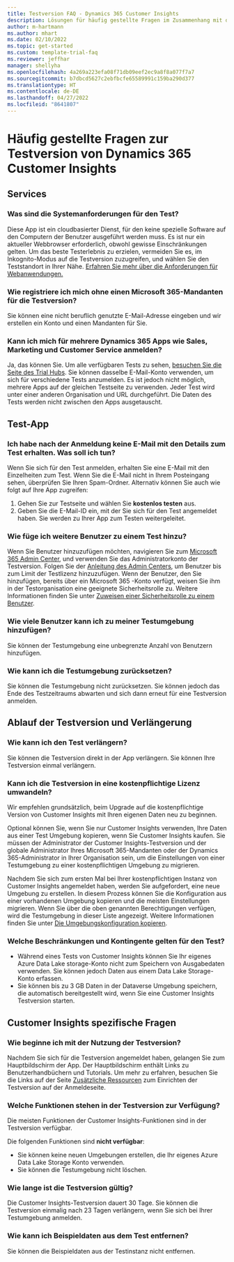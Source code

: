 ```yaml
---
title: Testversion FAQ - Dynamics 365 Customer Insights
description: Lösungen für häufig gestellte Fragen im Zusammenhang mit der Einrichtung und Verwaltung der Testversion von Customer Insights. Erfahren Sie, wie Sie plattform- und app-spezifische Probleme lösen können.
author: m-hartmann
ms.author: mhart
ms.date: 02/10/2022
ms.topic: get-started
ms.custom: template-trial-faq
ms.reviewer: jeffhar
manager: shellyha
ms.openlocfilehash: 4a269a223efa08f71db09eef2ec9a8f8a077f7a7
ms.sourcegitcommit: b7dbcd5627c2ebfbcfe65589991c159ba290d377
ms.translationtype: HT
ms.contentlocale: de-DE
ms.lasthandoff: 04/27/2022
ms.locfileid: "8641807"
---
```

# <a name="dynamics-365-customer-insights-trial-faq"></a>Häufig gestellte Fragen zur Testversion von Dynamics 365 Customer Insights

## <a name="sign-up"></a>Services

### <a name="what-are-the-system-requirements-for-the-trial"></a>Was sind die Systemanforderungen für den Test?

Diese App ist ein cloudbasierter Dienst, für den keine spezielle Software auf den Computern der Benutzer ausgeführt werden muss. Es ist nur ein aktueller Webbrowser erforderlich, obwohl gewisse Einschränkungen gelten. Um das beste Testerlebnis zu erzielen, vermeiden Sie es, im Inkognito-Modus auf die Testversion zuzugreifen, und wählen Sie den Teststandort in Ihrer Nähe. [Erfahren Sie mehr über die Anforderungen für Webanwendungen.](/power-platform/admin/web-application-requirements)

### <a name="how-do-i-sign-up-for-the-trial-without-a-microsoft-365-tenant"></a>Wie registriere ich mich ohne einen Microsoft 365-Mandanten für die Testversion?

Sie können eine nicht beruflich genutzte E-Mail-Adresse eingeben und wir erstellen ein Konto und einen Mandanten für Sie.

### <a name="can-i-sign-up-for-multiple-dynamics-365-apps-such-as-sales-marketing-and-customer-service"></a>Kann ich mich für mehrere Dynamics 365 Apps wie Sales, Marketing und Customer Service anmelden?

Ja, das können Sie. Um alle verfügbaren Tests zu sehen, [besuchen Sie die Seite des Trial Hubs](https://dynamics.microsoft.com/dynamics-365-free-trial). Sie können dasselbe E-Mail-Konto verwenden, um sich für verschiedene Tests anzumelden. Es ist jedoch nicht möglich, mehrere Apps auf der gleichen Testseite zu verwenden. Jeder Test wird unter einer anderen Organisation und URL durchgeführt. Die Daten des Tests werden nicht zwischen den Apps ausgetauscht.

## <a name="trial-app"></a>Test-App

### <a name="i-didnt-receive-the-trial-details-email-after-signing-up-what-should-i-do"></a>Ich habe nach der Anmeldung keine E-Mail mit den Details zum Test erhalten. Was soll ich tun?

Wenn Sie sich für den Test anmelden, erhalten Sie eine E-Mail mit den Einzelheiten zum Test. Wenn Sie die E-Mail nicht in Ihrem Posteingang sehen, überprüfen Sie Ihren Spam-Ordner. Alternativ können Sie auch wie folgt auf Ihre App zugreifen:

1. Gehen Sie zur Testseite und wählen Sie **kostenlos testen** aus.
1. Geben Sie die E-Mail-ID ein, mit der Sie sich für den Test angemeldet haben. Sie werden zu Ihrer App zum Testen weitergeleitet.

### <a name="how-do-i-add-more-users-to-a-trial"></a>Wie füge ich weitere Benutzer zu einem Test hinzu?

Wenn Sie Benutzer hinzuzufügen möchten, navigieren Sie zum [Microsoft 365 Admin Center](https://admin.microsoft.com), und verwenden Sie das Administratorkonto der Testversion. Folgen Sie der [Anleitung des Admin Centers](/microsoft-365/admin/add-users/add-users), um Benutzer bis zum Limit der Testlizenz hinzuzufügen. Wenn der Benutzer, den Sie hinzufügen, bereits über ein Microsoft 365 -Konto verfügt, weisen Sie ihm in der Testorganisation eine geeignete Sicherheitsrolle zu. Weitere Informationen finden Sie unter [Zuweisen einer Sicherheitsrolle zu einem Benutzer](/power-platform/admin/create-users-assign-online-security-roles#assign-a-security-role-to-a-user).

### <a name="how-many-users-can-i-add-to-my-trial-environment"></a>Wie viele Benutzer kann ich zu meiner Testumgebung hinzufügen?

Sie können der Testumgebung eine unbegrenzte Anzahl von Benutzern hinzufügen.

### <a name="how-do-i-reset-the-trial-environment"></a>Wie kann ich die Testumgebung zurücksetzen?

Sie können die Testumgebung nicht zurücksetzen. Sie können jedoch das Ende des Testzeitraums abwarten und sich dann erneut für eine Testversion anmelden.

## <a name="trial-expiration-and-extension"></a>Ablauf der Testversion und Verlängerung

### <a name="how-do-i-extend-the-trial"></a>Wie kann ich den Test verlängern?

Sie können die Testversion direkt in der App verlängern. Sie können Ihre Testversion einmal verlängern.

### <a name="can-i-convert-the-trial-to-a-paid-license"></a>Kann ich die Testversion in eine kostenpflichtige Lizenz umwandeln?

Wir empfehlen grundsätzlich, beim Upgrade auf die kostenpflichtige Version von Customer Insights mit Ihren eigenen Daten neu zu beginnen. 

Optional können Sie, wenn Sie nur Customer Insights verwenden, Ihre Daten aus einer Test Umgebung kopieren, wenn Sie Customer Insights kaufen. Sie müssen der Administrator der Customer Insights-Testversion und der globale Administrator Ihres Microsoft 365-Mandanten oder der Dynamics 365-Administrator in Ihrer Organisation sein, um die Einstellungen von einer Testumgebung zu einer kostenpflichtigen Umgebung zu migrieren. 

Nachdem Sie sich zum ersten Mal bei Ihrer kostenpflichtigen Instanz von Customer Insights angemeldet haben, werden Sie aufgefordert, eine neue Umgebung zu erstellen. In diesem Prozess können Sie die Konfiguration aus einer vorhandenen Umgebung kopieren und die meisten Einstellungen migrieren. Wenn Sie über die oben genannten Berechtigungen verfügen, wird die Testumgebung in dieser Liste angezeigt. Weitere Informationen finden Sie unter [Die Umgebungskonfiguration kopieren](manage-environments.md#copy-the-environment-configuration).

### <a name="what-are-the-trial-limits-and-quotas"></a>Welche Beschränkungen und Kontingente gelten für den Test?

- Während eines Tests von Customer Insights können Sie Ihr eigenes Azure Data Lake storage-Konto nicht zum Speichern von Ausgabedaten verwenden. Sie können jedoch Daten aus einem Data Lake Storage-Konto erfassen.
- Sie können bis zu 3 GB Daten in der Dataverse Umgebung speichern, die automatisch bereitgestellt wird, wenn Sie eine Customer Insights Testversion starten.

## <a name="customer-insights-specific-questions"></a>Customer Insights spezifische Fragen

### <a name="how-do-i-start-using-the-trial"></a>Wie beginne ich mit der Nutzung der Testversion?

Nachdem Sie sich für die Testversion angemeldet haben, gelangen Sie zum Hauptbildschirm der App. Der Hauptbildschirm enthält Links zu Benutzerhandbüchern und Tutorials. Um mehr zu erfahren, besuchen Sie die Links auf der Seite [Zusätzliche Ressourcen](trial-signup.md#additional-resources) zum Einrichten der Testversion auf der Anmeldeseite.

### <a name="what-features-are-available-in-the-trial"></a>Welche Funktionen stehen in der Testversion zur Verfügung?

Die meisten Funktionen der Customer Insights-Funktionen sind in der Testversion verfügbar.

Die folgenden Funktionen sind **nicht verfügbar**: 
- Sie können keine neuen Umgebungen erstellen, die Ihr eigenes Azure Data Lake Storage Konto verwenden.
- Sie können die Testumgebung nicht löschen. 

### <a name="how-long-does-the-trial-last"></a>Wie lange ist die Testversion gültig?

Die Customer Insights-Testversion dauert 30 Tage. Sie können die Testversion einmalig nach 23 Tagen verlängern, wenn Sie sich bei Ihrer Testumgebung anmelden.

### <a name="how-do-i-remove-sample-data-from-the-trial"></a>Wie kann ich Beispieldaten aus dem Test entfernen?

Sie können die Beispieldaten aus der Testinstanz nicht entfernen.
